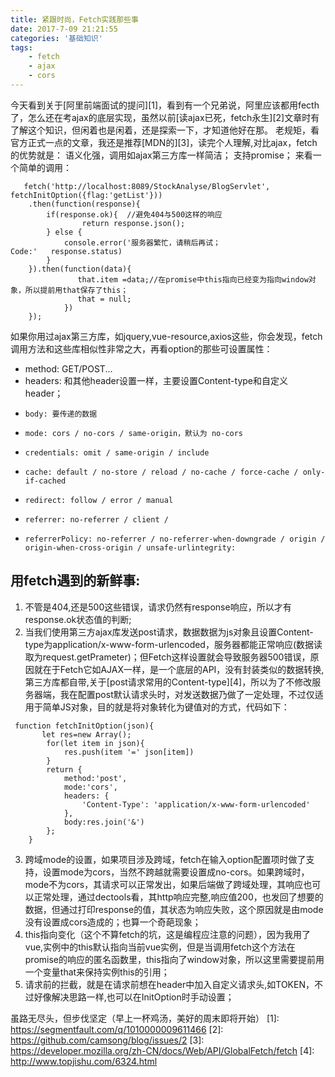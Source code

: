 ```yaml
---
title: 紧跟时尚，Fetch实践那些事
date: 2017-7-09 21:21:55
categories: '基础知识'
tags:
    - fetch
    - ajax
    - cors
---
```

今天看到关于[阿里前端面试的提问][1]，看到有一个兄弟说，阿里应该都用fecth了，怎么还在考ajax的底层实现，虽然以前[读ajax已死，fetch永生][2]文章时有了解这个知识，但闲着也是闲着，还是探索一下，才知道他好在那。
老规矩，看官方正式一点的文章，我还是推荐[MDN的][3]，读完个人理解,对比ajax，fetch的优势就是：
    语义化强，调用如ajax第三方库一样简洁；
    支持promise；
来看一个简单的调用：
```
   fetch('http://localhost:8089/StockAnalyse/BlogServlet', fetchInitOption({flag:'getList'}))
    .then(function(response){
        if(response.ok){  //避免404与500这样的响应
                return response.json();
        } else {
            console.error('服务器繁忙，请稍后再试；
Code:'   response.status)
        }
    }).then(function(data){
               that.item =data;//在promise中this指向已经变为指向window对象，所以提前用that保存了this；
               that = null;
            })
    });

```

如果你用过ajax第三方库，如jquery,vue-resource,axios这些，你会发现，fetch调用方法和这些库相似性非常之大，再看option的那些可设置属性：
-    method: GET/POST...
-    headers: 和其他header设置一样，主要设置Content-type和自定义header；
-     body: 要传递的数据
-     mode: cors / no-cors / same-origin，默认为 no-cors
-     credentials: omit / same-origin / include
-     cache: default / no-store / reload / no-cache / force-cache / only-if-cached
-     redirect: follow / error / manual
-     referrer: no-referrer / client /
-     referrerPolicy: no-referrer / no-referrer-when-downgrade / origin /  origin-when-cross-origin / unsafe-urlintegrity:

## 用fetch遇到的新鲜事: ##

1. 不管是404,还是500这些错误，请求仍然有response响应，所以才有response.ok状态值的判断;
2. 当我们使用第三方ajax库发送post请求，数据数据为js对象且设置Content-type为application/x-www-form-urlencoded，服务器都能正常响应(数据读取为request.getPrameter)；但Fetch这样设置就会导致服务器500错误，原因就在于Fetch它如AJAX一样，是一个底层的API，没有封装类似的数据转换,第三方库都自带,关于[post请求常用的Content-type][4]，所以为了不修改服务器端，我在配置post默认请求头时，对发送数据乃做了一定处理，不过仅适用于简单JS对象，目的就是将对象转化为键值对的方式，代码如下：

```
 function fetchInitOption(json){
       let res=new Array();
        for(let item in json){
            res.push(item '=' json[item])
        }
        return {
            method:'post',
            mode:'cors',
            headers: {
                'Content-Type': 'application/x-www-form-urlencoded'
            },
            body:res.join('&')
        };
    }

```

3. 跨域mode的设置，如果项目涉及跨域，fetch在输入option配置项时做了支持，设置mode为cors，当然不跨越就需要设置成no-cors。如果跨域时，mode不为cors，其请求可以正常发出，如果后端做了跨域处理，其响应也可以正常处理，通过dectools看，其http响应完整,响应值200，也发回了想要的数据，但通过打印response的值，其状态为响应失败，这个原因就是由mode没有设置成cors造成的；也算一个奇葩现象；
4. this指向变化（这个不算fetch的坑，这是编程应注意的问题），因为我用了vue,实例中的this默认指向当前vue实例，但是当调用fetch这个方法在promise的响应的匿名函数里，this指向了window对象，所以这里需要提前用一个变量that来保持实例this的引用；
5. 请求前的拦截，就是在请求前想在header中加入自定义请求头,如TOKEN，不过好像解决思路一样,也可以在InitOption时手动设置；

虽路无尽头，但步伐坚定（早上一杯鸡汤，美好的周末即将开始）
  [1]: https://segmentfault.com/q/1010000009611466
  [2]: https://github.com/camsong/blog/issues/2
  [3]: https://developer.mozilla.org/zh-CN/docs/Web/API/GlobalFetch/fetch
  [4]: http://www.topjishu.com/6324.html